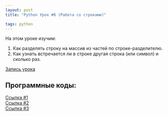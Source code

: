 ```yaml
---
layout: post
title: "Python Урок #8 (Работа со строками)"

tags: python
---
```


На этом уроке изучим:
1. Как разделять строку на массив из частей по строке-разделителю.
2. Как узнать встречается ли в строке другая строка (или символ) и сколько раз.

[Запись урока](https://us02web.zoom.us/rec/share/iwUJDyx0nFNYAkUHmEBbEWeV2hDC2Awl0OHDmFdroWzEUn5ufAmb56Z-KVh-NbWt.cs4myLhkGRqFXaNk)

## Программные коды:
[Cсылка #1](https://repl.it/@JuniorCodeKryla/in#main.py)\
[Cсылка #2](https://repl.it/@JuniorCodeKryla/Split#main.py)\
[Cсылка #3](https://repl.it/@JuniorCodeKryla/Join#main.py)